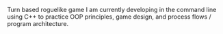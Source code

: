 Turn based roguelike game I am currently developing in the command line using C++ to practice OOP principles, game design, and process flows / program architecture.
